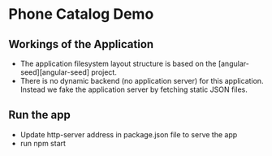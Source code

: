 # Phone Catalog Demo

## Workings of the Application

- The application filesystem layout structure is based on the [angular-seed][angular-seed] project.
- There is no dynamic backend (no application server) for this application. Instead we fake the
  application server by fetching static JSON files.

## Run the app
- Update http-server address in package.json file to serve the app
- run npm start
